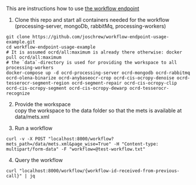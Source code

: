 This are instructions how to use [the workflow endpoint](https://github.com/OCR-D/core/pull/1083)

1. Clone this repo and start all containers needed for the workflow (processing-server, mongoDb, rabbitMq, processing-workers)
```
git clone https://github.com/joschrew/workflow-endpoint-usage-example.git
cd workflow-endpoint-usage-example
# It is assumed ocrd/all:maximum is already there otherwise: docker pull ocrd/all:maximum
# the `data`-directory is used for providing the workspace to all processing-workers
docker-compose up -d ocrd-processing-server ocrd-mongodb ocrd-rabbitmq ocrd-olena-binarize ocrd-anybaseocr-crop ocrd-cis-ocropy-denoise ocrd-tesserocr-segment-region ocrd-segment-repair ocrd-cis-ocropy-clip ocrd-cis-ocropy-segment ocrd-cis-ocropy-dewarp ocrd-tesserocr-recognize
```

2. Provide the workspace<br/>
copy the workspace to the data folder so that the mets is available at data/mets.xml

3. Run a workflow
```
curl -v -X POST "localhost:8000/workflow?mets_path=/data/mets.xml&page_wise=True" -H "Content-type: multipart/form-data" -F "workflow=@test-workflow.txt"
```

4. Query the workflow
```
curl "localhost:8000/workflow/{workflow-id-received-from-previous-call}" | jq
```
